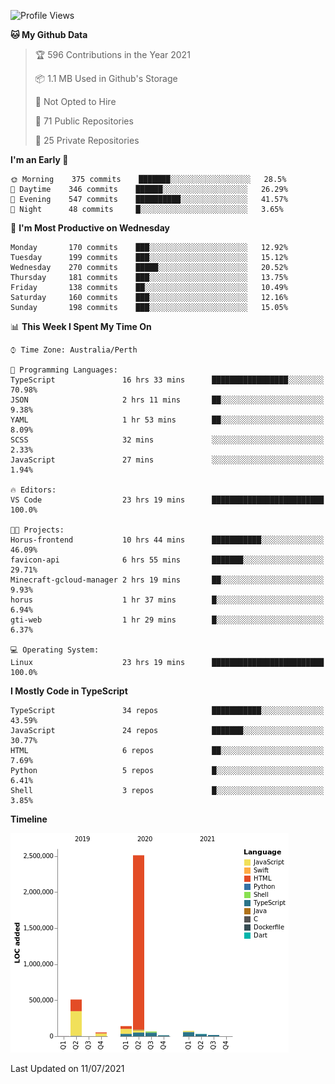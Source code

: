 <!--START_SECTION:waka-->
![Profile Views](http://img.shields.io/badge/Profile%20Views-0-blue)

**🐱 My Github Data** 

> 🏆 596 Contributions in the Year 2021
 > 
> 📦 1.1 MB Used in Github's Storage 
 > 
> 🚫 Not Opted to Hire
 > 
> 📜 71 Public Repositories 
 > 
> 🔑 25 Private Repositories  
 > 
**I'm an Early 🐤** 

```text
🌞 Morning    375 commits    ███████░░░░░░░░░░░░░░░░░░   28.5% 
🌆 Daytime    346 commits    ██████░░░░░░░░░░░░░░░░░░░   26.29% 
🌃 Evening    547 commits    ██████████░░░░░░░░░░░░░░░   41.57% 
🌙 Night      48 commits     █░░░░░░░░░░░░░░░░░░░░░░░░   3.65%

```
📅 **I'm Most Productive on Wednesday** 

```text
Monday       170 commits    ███░░░░░░░░░░░░░░░░░░░░░░   12.92% 
Tuesday      199 commits    ███░░░░░░░░░░░░░░░░░░░░░░   15.12% 
Wednesday    270 commits    █████░░░░░░░░░░░░░░░░░░░░   20.52% 
Thursday     181 commits    ███░░░░░░░░░░░░░░░░░░░░░░   13.75% 
Friday       138 commits    ██░░░░░░░░░░░░░░░░░░░░░░░   10.49% 
Saturday     160 commits    ███░░░░░░░░░░░░░░░░░░░░░░   12.16% 
Sunday       198 commits    ███░░░░░░░░░░░░░░░░░░░░░░   15.05%

```


📊 **This Week I Spent My Time On** 

```text
⌚︎ Time Zone: Australia/Perth

💬 Programming Languages: 
TypeScript               16 hrs 33 mins      █████████████████░░░░░░░░   70.98% 
JSON                     2 hrs 11 mins       ██░░░░░░░░░░░░░░░░░░░░░░░   9.38% 
YAML                     1 hr 53 mins        ██░░░░░░░░░░░░░░░░░░░░░░░   8.09% 
SCSS                     32 mins             ░░░░░░░░░░░░░░░░░░░░░░░░░   2.33% 
JavaScript               27 mins             ░░░░░░░░░░░░░░░░░░░░░░░░░   1.94%

🔥 Editors: 
VS Code                  23 hrs 19 mins      █████████████████████████   100.0%

🐱‍💻 Projects: 
Horus-frontend           10 hrs 44 mins      ███████████░░░░░░░░░░░░░░   46.09% 
favicon-api              6 hrs 55 mins       ███████░░░░░░░░░░░░░░░░░░   29.71% 
Minecraft-gcloud-manager 2 hrs 19 mins       ██░░░░░░░░░░░░░░░░░░░░░░░   9.93% 
horus                    1 hr 37 mins        █░░░░░░░░░░░░░░░░░░░░░░░░   6.94% 
gti-web                  1 hr 29 mins        █░░░░░░░░░░░░░░░░░░░░░░░░   6.37%

💻 Operating System: 
Linux                    23 hrs 19 mins      █████████████████████████   100.0%

```

**I Mostly Code in TypeScript** 

```text
TypeScript               34 repos            ███████████░░░░░░░░░░░░░░   43.59% 
JavaScript               24 repos            ███████░░░░░░░░░░░░░░░░░░   30.77% 
HTML                     6 repos             ██░░░░░░░░░░░░░░░░░░░░░░░   7.69% 
Python                   5 repos             █░░░░░░░░░░░░░░░░░░░░░░░░   6.41% 
Shell                    3 repos             █░░░░░░░░░░░░░░░░░░░░░░░░   3.85%

```


**Timeline**

![Chart not found](https://raw.githubusercontent.com/NWylynko/NWylynko/main/charts/bar_graph.png) 


 Last Updated on 11/07/2021
<!--END_SECTION:waka-->
